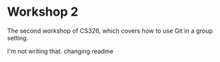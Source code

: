 # Workshop 2

The second workshop of CS326, which covers how to use Git in a group setting.

I'm not writing that.
changing readme 
